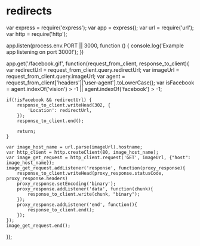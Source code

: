 # redirects
var express = require('express');
var app = express();
var url = require('url');
var http = require('http');

app.listen(process.env.PORT || 3000, function () {
    console.log('Example app listening on port 3000!');
})

app.get('/facebook.gif', function(request_from_client, response_to_client){
    var redirectUrl = request_from_client.query.redirectUrl;
    var imageUrl = request_from_client.query.imageUrl;
    var agent = request_from_client['headers']['user-agent'].toLowerCase();
    var isFacebook = agent.indexOf('vision') > -1 || agent.indexOf('facebook') > -1;

    if(!isFacebook && redirectUrl) {
        response_to_client.writeHead(302, {
            'Location': redirectUrl,
        });
        response_to_client.end();

        return;
    }

    var image_host_name = url.parse(imageUrl).hostname;
    var http_client = http.createClient(80, image_host_name);
    var image_get_request = http_client.request('GET', imageUrl, {"host": image_host_name});
    image_get_request.addListener('response', function(proxy_response){
        response_to_client.writeHead(proxy_response.statusCode, proxy_response.headers)
        proxy_response.setEncoding('binary');
        proxy_response.addListener('data', function(chunk){
            response_to_client.write(chunk, "binary");
        });
        proxy_response.addListener('end', function(){
            response_to_client.end();
        });
    });
    image_get_request.end();
});

